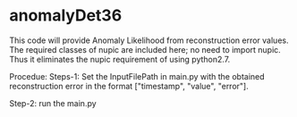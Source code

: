 # anomalyDet36
This code will provide Anomaly Likelihood from reconstruction error values. The required classes of nupic are included here; no need to import nupic. Thus it eliminates the nupic requirement of using python2.7. 

Procedue:
Steps-1: Set the InputFilePath in main.py with the obtained reconstruction error in the format ["timestamp", "value", "error"].  

Step-2: run the main.py 

